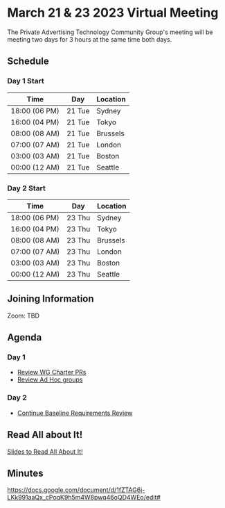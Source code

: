 # March 21 & 23 2023 Virtual Meeting

The Private Advertising Technology Community Group's meeting will be meeting two days for 3 hours at the same time both days.

## Schedule

### Day 1 Start

| Time          | Day    | Location      |
| ------------- | ------ | ------------- |
| 18:00 (06 PM) | 21 Tue | Sydney        |
| 16:00 (04 PM) | 21 Tue | Tokyo         |
| 08:00 (08 AM) | 21 Tue | Brussels      |
| 07:00 (07 AM) | 21 Tue | London        |
| 03:00 (03 AM) | 21 Tue | Boston        |
| 00:00 (12 AM) | 21 Tue | Seattle       |


### Day 2 Start

| Time          | Day    | Location      |
| ------------- | ------ | ------------- |
| 18:00 (06 PM) | 23 Thu | Sydney        |
| 16:00 (04 PM) | 23 Thu | Tokyo         |
| 08:00 (08 AM) | 23 Thu | Brussels      |
| 07:00 (07 AM) | 23 Thu | London        |
| 03:00 (03 AM) | 23 Thu | Boston        |
| 00:00 (12 AM) | 23 Thu | Seattle       |


## Joining Information

Zoom: TBD

## Agenda

### Day 1

- [Review WG Charter PRs](https://github.com/patcg/meetings/issues/108)
- [Review Ad Hoc groups](https://github.com/patcg/meetings/issues/107)

### Day 2

- [Continue Baseline Requirements Review](https://github.com/patcg/meetings/issues/91)

## Read All about It!

[Slides to Read All About It!](https://github.com/patcg/meetings/blob/main/2023/03/21-telecon/W3C%20Read%20All%20About%20It!.pdf)

## Minutes

https://docs.google.com/document/d/1fZTAG6j-LKk991aaQx_cPoqK9h5m4W8pwq46oQD4WEo/edit#
